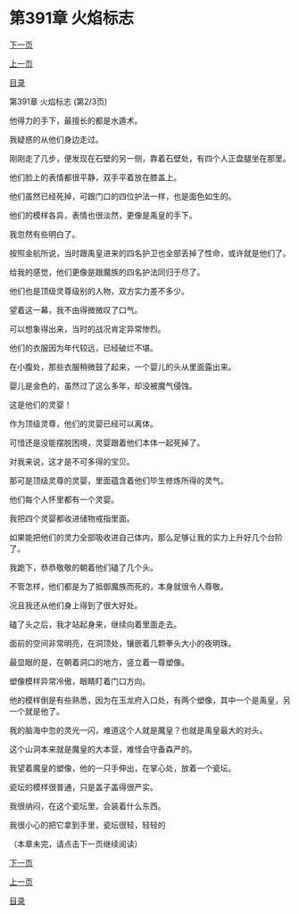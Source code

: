 <h1>第391章    火焰标志</h1>
            <div><p><a href="./1172_%E7%AC%AC391%E7%AB%A0_%E7%81%AB%E7%84%B0%E6%A0%87%E5%BF%97.md">下一页</a></p><p><a href="./1170_%E7%AC%AC391%E7%AB%A0_%E7%81%AB%E7%84%B0%E6%A0%87%E5%BF%97.md">上一页</a></p><p><a href="../">目录</a></p></div>
            <div><p>第391章    火焰标志 (第2/3页)</p><p>他得力的手下，最擅长的都是水遁术。</p><p>我疑惑的从他们身边走过。</p><p>刚刚走了几步，便发现在石壁的另一侧，靠着石壁处，有四个人正盘腿坐在那里。</p><p>他们脸上的表情都很平静，双手平着放在膝盖上。</p><p>他们虽然已经死掉，可跟门口的四位护法一样，也是面色如生的。</p><p>他们的模样各异，表情也很淡然，更像是禹皇的手下。</p><p>我忽然有些明白了。</p><p>按照金航所说，当时跟禹皇进来的四名护卫也全部丢掉了性命，或许就是他们了。</p><p>给我的感觉，他们更像是跟魔族的四名护法同归于尽了。</p><p>他们也是顶级灵尊级别的人物，双方实力差不多少。</p><p>望着这一幕，我不由得微微叹了口气。</p><p>可以想象得出来，当时的战况肯定异常惨烈。</p><p>他们的衣服因为年代较远，已经破烂不堪。</p><p>在小腹处，那些衣服稍微鼓了起来，一个婴儿的头从里面露出来。</p><p>婴儿是金色的，虽然过了这么多年，却没被魔气侵蚀。</p><p>这是他们的灵婴！</p><p>作为顶级灵尊，他们的灵婴已经可以离体。</p><p>可惜还是没能摆脱困境，灵婴跟着他们本体一起死掉了。</p><p>对我来说，这才是不可多得的宝贝。</p><p>那可是顶级灵尊的灵婴，里面蕴含着他们毕生修炼所得的灵气。</p><p>他们每个人怀里都有一个灵婴。</p><p>我把四个灵婴都收进储物戒指里面。</p><p>如果能把他们的灵力全部吸收进自己体内，那么足够让我的实力上升好几个台阶了。</p><p>我跪下，恭恭敬敬的朝着他们磕了几个头。</p><p>不管怎样，他们都是为了抵御魔族而死的，本身就很令人尊敬。</p><p>况且我还从他们身上得到了很大好处。</p><p>磕了头之后，我才站起身来，继续向着里面走去。</p><p>面前的空间非常明亮，在洞顶处，镶嵌着几颗拳头大小的夜明珠。</p><p>最显眼的是，在朝着洞口的地方，竖立着一尊塑像。</p><p>塑像模样异常冷傲，眼睛盯着门口方向。</p><p>他的模样倒是有些熟悉，因为在玉龙府入口处，有两个塑像，其中一个是禹皇，另一个就是他了。</p><p>我的脑海中忽的灵光一闪，难道这个人就是魔皇？也就是禹皇最大的对头。</p><p>这个山洞本来就是魔皇的大本营，难怪会守备森严的。</p><p>我望着魔皇的塑像，他的一只手伸出，在掌心处，放着一个瓷坛。</p><p>瓷坛的模样很普通，只是盖子盖得很严实。</p><p>我很纳闷，在这个瓷坛里，会装着什么东西。</p><p>我很小心的把它拿到手里，瓷坛很轻，轻轻的</p><p>（本章未完，请点击下一页继续阅读）</p></div>
            <div><p><a href="./1172_%E7%AC%AC391%E7%AB%A0_%E7%81%AB%E7%84%B0%E6%A0%87%E5%BF%97.md">下一页</a></p><p><a href="./1170_%E7%AC%AC391%E7%AB%A0_%E7%81%AB%E7%84%B0%E6%A0%87%E5%BF%97.md">上一页</a></p><p><a href="../">目录</a></p></div>